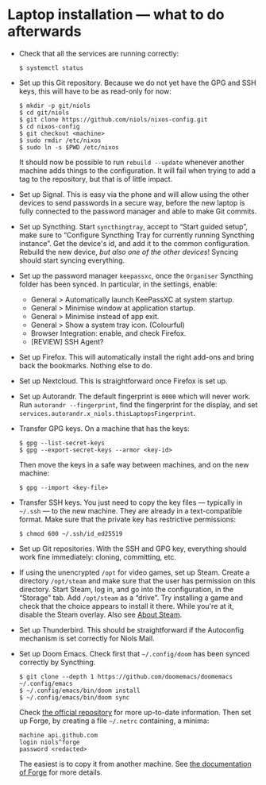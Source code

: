 # Laptop installation — what to do afterwards

- Check that all the services are running correctly:
  ```console
  $ systemctl status
  ```

- Set up this Git repository. Because we do not yet have the GPG and SSH keys,
  this will have to be as read-only for now:
  ```console
  $ mkdir -p git/niols
  $ cd git/niols
  $ git clone https://github.com/niols/nixos-config.git
  $ cd nixos-config
  $ git checkout <machine>
  $ sudo rmdir /etc/nixos
  $ sudo ln -s $PWD /etc/nixos
  ```
  It should now be possible to run `rebuild --update` whenever another machine
  adds things to the configuration. It will fail when trying to add a tag to
  the repository, but that is of little impact.

- Set up Signal. This is easy via the phone and will allow using the other
  devices to send passwords in a secure way, before the new laptop is fully
  connected to the password manager and able to make Git commits.

- Set up Syncthing. Start `syncthingtray`, accept to “Start guided setup”, make
  sure to “Configure Syncthing Tray for currently running Syncthing instance”.
  Get the device's id, and add it to the common configuration. Rebuild the new
  device, _but also one of the other devices_! Syncing should start syncing
  everything.

- Set up the password manager `keepassxc`, once the `Organiser` Syncthing folder
  has been synced. In particular, in the settings, enable:
  - General > Automatically launch KeePassXC at system startup.
  - General > Minimise window at application startup.
  - General > Minimise instead of app exit.
  - General > Show a system tray icon. (Colourful)
  - Browser Integration: enable, and check Firefox.
  - [REVIEW] SSH Agent?

- Set up Firefox. This will automatically install the right add-ons and bring
  back the bookmarks. Nothing else to do.

- Set up Nextcloud. This is straightforward once Firefox is set up.

- Set up Autorandr. The default fingerprint is `0000` which will never work. Run
  `autorandr --fingerprint`, find the fingerprint for the display, and set
  `services.autorandr.x_niols.thisLaptopsFingerprint`.

- Transfer GPG keys. On a machine that has the keys:
  ```console
  $ gpg --list-secret-keys
  $ gpg --export-secret-keys --armor <key-id>
  ```
  Then move the keys in a safe way between machines, and on the new machine:
  ```console
  $ gpg --import <key-file>
  ```

- Transfer SSH keys. You just need to copy the key files — typically in `~/.ssh`
  — to the new machine. They are already in a text-compatible format. Make sure
  that the private key has restrictive permissions:
  ```console
  $ chmod 600 ~/.ssh/id_ed25519
  ```

- Set up Git repositories. With the SSH and GPG key, everything should work fine
  immediately: cloning, committing, etc.

- If using the unencrypted `/opt` for video games, set up Steam. Create a
  directory `/opt/steam` and make sure that the user has permission on this
  directory. Start Steam, log in, and go into the configuration, in the
  “Storage” tab. Add `/opt/steam` as a “drive”. Try installing a game and check
  that the choice appears to install it there. While you're at it, disable the
  Steam overlay. Also see [About Steam](./steam.md).

- Set up Thunderbird. This should be straightforward if the Autoconfig mechanism
  is set correctly for Niols Mail.

- Set up Doom Emacs. Check first that `~/.config/doom` has been synced correctly
  by Syncthing.
  ```console
  $ git clone --depth 1 https://github.com/doomemacs/doomemacs ~/.config/emacs
  $ ~/.config/emacs/bin/doom install
  $ ~/.config/emacs/bin/doom sync
  ```
  Check [the official repository] for more up-to-date information. Then set up
  Forge, by creating a file `~/.netrc` containing, a minima:
  ```
  machine api.github.com
  login niols^forge
  password <redacted>
  ```
  The easiest is to copy it from another machine. See [the documentation of
  Forge] for more details.

[the official repository]: https://github.com/doomemacs/doomemacs
[the documentation of Forge]: https://magit.vc/manual/forge/Setup-for-Githubcom.html
